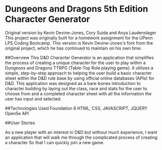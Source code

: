 # Dungeons and Dragons 5th Edition Character Generator

Original version by Kevin Devine-Jones, Cory Suida and Anya Laudenslager
This project was originally built for a homework assignment for the UPenn LPS Coding Bootcamp.
This version is Kevin Devine-Jones's fork from the original project, which he has continued to maintain on his own time.


##Overview
This D&D Character Generator is an application that simplifies the process of creating a unique character for the user to play within a Dungeons and Dragons TTRPG (Table-Top Role playing game). It utilizes a simple, step-by-step approach to helping the user build a basic character sheet within the D&D rule base by using official online databases (APIs) for D&D. This application was designed as a bare-bones introduction to character building by laying out the class, race and stats for the user to choose from and a completed character sheet with all the information the user has input and selected.

##Technologies Used
Foundation 6
HTML, CSS, JAVASCRIPT, JQUERY
Open5e API

##User Stories

As a new player with an interest in D&D but without much experience,
I want an application that will walk me through the complicated process of creating a character
So that I can quickly join a new game.